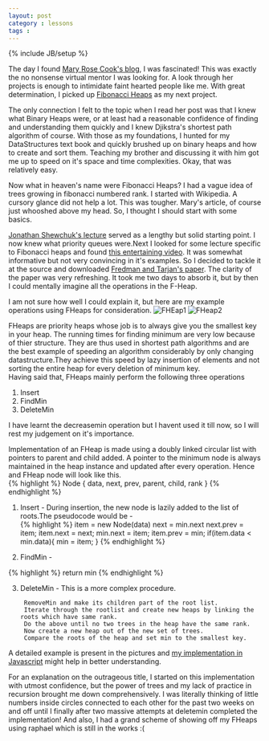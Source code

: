 ```yaml
---
layout: post
category : lessons
tags :
---
```

{% include JB/setup %}

The day I found [Mary Rose Cook's blog](http://maryrosecook.com/), I was fascinated! This was exactly the no nonsense virtual mentor I was looking for. A look through her projects is enough to intimidate faint hearted people like me. With great determination, I picked up [Fibonacci Heaps](https://github.com/maryrosecook/fibonacciheap) as my next project.  

The only connection I felt to the topic when I read her post was that I knew what Binary Heaps were, or at least had a reasonable confidence of finding and understanding them quickly and I knew Djikstra's shortest path algorithm of course. With those as my foundations, I hunted for my DataStructures text book and quickly brushed up on binary heaps and how to create and sort them. Teaching my brother and discussing it with him got me up to speed on it's space and time complexities. Okay, that was relatively easy.  

Now what in heaven's name were Fibonacci Heaps? I had a vague idea of trees growing in fibonacci numbered rank. I started with Wikipedia. A cursory glance did not help a lot. This was tougher. Mary's article, of course just whooshed above my head. So, I thought I should start with some basics. 

[Jonathan Shewchuk's lecture](http://www.youtube.com/watch?v=yIUFT6AKBGE) served as a lengthy but solid starting point. I now knew what priority queues were.Next I looked for some lecture specific to Fibonacci heaps and found [this entertaining video](http://www.youtube.com/watch?v=Wbw8_YaAvBY). It was somewhat informative but not very convincing in it's examples. So I decided to tackle it at the source and downloaded [Fredman and Tarjan's paper](http://www.cs.princeton.edu/courses/archive/fall03/cs528/handouts/fibonacci%20heaps.pdf). The clarity of the paper was very refreshing. It took me two days to absorb it, but by then I could mentally imagine all the operations in the F-Heap.

I am not sure how well I could explain it, but here are my example operations using FHeaps for consideration.
![FHEap1](http://pksjce.github.io/assets/imgs/fheap1.jpg)
![FHeap2](http://pksjce.github.io/assets/imgs/fheap2.jpg)

FHeaps are priority heaps whose job is to always give you the smallest key in your heap. The running times for finding minimum are very low because of thier structure. They are thus used in shortest path algorithms and are the best example of speeding an algorithm considerably by only changing datastructure.They achieve this speed by lazy insertion of elements and not sorting the entire heap for every deletion of minimum key.  
Having said that, FHeaps mainly perform the following three operations
1. Insert
2. FindMin
3. DeleteMin

I have learnt the decreasemin operation but I havent used it till now, so I will rest my judgement on it's importance.

Implementation of an FHeap is made using a doubly linked circular list with pointers to parent and child added. A pointer to the minimum node is always maintained in the heap instance and updated after every operation.
Hence and FHeap node will look like this.  
{% highlight %}
	Node {
		data,
		next,
		prev,
		parent,
		child,
		rank
	}
{% endhighlight %}

1. Insert - During insertion, the new node is lazily added to the list of roots.The pseudocode would be -  
{% highlight %}
	item = new Node(data)
	next = min.next
	next.prev = item;
	item.next = next;
	min.next = item;
	item.prev = min;
	if(item.data < min.data){
		min = item;
	}
{% endhighlight %}

2. FindMin -  
	
{% highlight %}	
	return min
{% endhighlight %}

3. DeleteMin - This is a more complex procedure.
	
		RemoveMin and make its children part of the root list.
		Iterate through the rootlist and create new heaps by linking the roots which have same rank.
		Do the above until no two trees in the heap have the same rank.
		Now create a new heap out of the new set of trees.
		Compare the roots of the heap and set min to the smallest key.

A detailed example is present in the pictures and [my implementation in Javascript](https://github.com/pksjce/f_heaps) might help in better understanding.  

For an explanation on the outrageous title, I started on this implementation with utmost confidence, but the power of trees and my lack of practice in recursion brought me down comprehensively. I was literally thinking of little numbers inside circles connected to each other for the past two weeks on and off until I finally after two massive attempts at deletemin completed the implementation! And also, I had a grand scheme of showing off my FHeaps using raphael which is still in the works :(